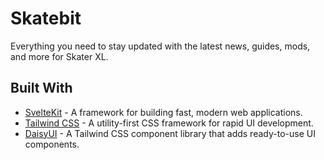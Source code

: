 # Skatebit

Everything you need to stay updated with the latest news, guides, mods, and more for Skater XL.

## Built With

- [SvelteKit](https://kit.svelte.dev/) - A framework for building fast, modern web applications.
- [Tailwind CSS](https://tailwindcss.com/) - A utility-first CSS framework for rapid UI development.
- [DaisyUI](https://daisyui.com/) - A Tailwind CSS component library that adds ready-to-use UI components.
